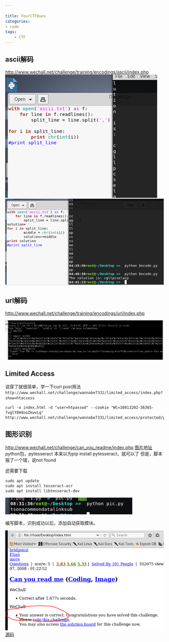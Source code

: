 ```yaml
---

title: FourCTFQues
categories:
- code
tags: 
    - CTF
---
```

## ascii解码
http://www.wechall.net/challenge/training/encodings/ascii/index.php
![1](https://raw.githubusercontent.com/Whale3070/Whale3070.github.io/master/images/0921/1.PNG)
![2](https://raw.githubusercontent.com/Whale3070/Whale3070.github.io/master/images/0921/2.PNG)

## url解码
http://www.wechall.net/challenge/training/encodings/url/index.php

![3](https://raw.githubusercontent.com/Whale3070/Whale3070.github.io/master/images/0921/3.PNG)

## Limited Access
说穿了就很简单，学一下curl post用法
`http://www.wechall.net/challenge/wannabe7331/limited_access/index.php?show=htaccess`
```
curl -o index.html -d "user=htpasswd" --cookie "WC=10813202-36365-7vglY8H4noZkwvLg" http://www.wechall.net/challenge/wannabe7331/limited_access/protected/protected.php
```
## 图形识别 
http://www.wechall.net/challenge/can_you_readme/index.php
[图片地址](http://www.wechall.net/challenge/can_you_readme/gimme.php)
python包，pytesseract
本来以为pip install pytesseract，就可以了
但是，脚本报了一个错，说not found

还需要下载
```
sudo apt update
sudo apt install tesseract-ocr
sudo apt install libtesseract-dev
```
![4](https://raw.githubusercontent.com/Whale3070/Whale3070.github.io/master/images/0921/4.PNG)

编写脚本，识别成功以后，添加自动获取模块。

![5](https://raw.githubusercontent.com/Whale3070/Whale3070.github.io/master/images/0921/5.PNG) 
[源码](https://github.com/Whale3070/ctf-coding/blob/master/CanYouReadMe.py)
